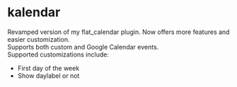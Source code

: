 kalendar
========

Revamped version of my flat_calendar plugin. Now offers more features and easier customization.  
Supports both custom and Google Calendar events.  
Supported customizations include:  
* First day of the week
* Show daylabel or not
